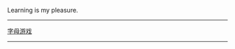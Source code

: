 Learning is my pleasure.
<br>
<hr>
<a href="http://siglesunny.github.io/letterGame/letter.html">字母游戏</a>
<hr>
